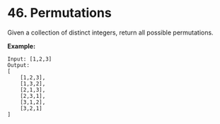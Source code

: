 # 46. Permutations

Given a collection of distinct integers, return all possible permutations.

**Example:**

    Input: [1,2,3]
    Output:
    [
        [1,2,3],
        [1,3,2],
        [2,1,3],
        [2,3,1],
        [3,1,2],
        [3,2,1]
    ]